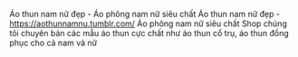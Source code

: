 Áo thun nam nữ đẹp - Áo phông nam nữ siêu chất Áo thun nam nữ đẹp - https://aothunnamnu.tumblr.com/ Áo phông nam nữ siêu chất Shop chúng tôi chuyên bán các mẫu áo thun cực chất như áo thun cổ trụ, áo thun đồng phục cho cả nam và nữ
